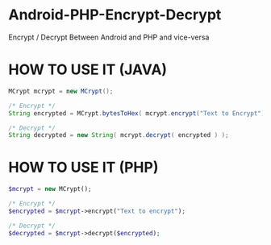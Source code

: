 Android-PHP-Encrypt-Decrypt
===========================

Encrypt / Decrypt Between Android and PHP and vice-versa

# HOW TO USE IT (JAVA)
```java
MCrypt mcrypt = new MCrypt();

/* Encrypt */
String encrypted = MCrypt.bytesToHex( mcrypt.encrypt("Text to Encrypt") );

/* Decrypt */
String decrypted = new String( mcrypt.decrypt( encrypted ) );
```

# HOW TO USE IT (PHP)
```php
$mcrypt = new MCrypt();

/* Encrypt */
$encrypted = $mcrypt->encrypt("Text to encrypt");

/* Decrypt */
$decrypted = $mcrypt->decrypt($encrypted);
```
